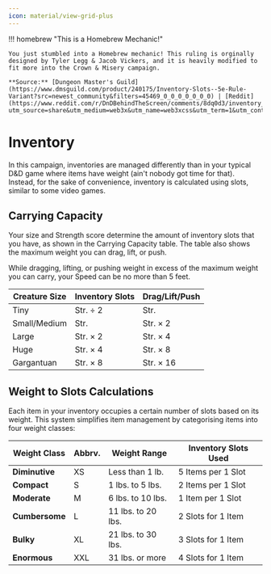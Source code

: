 ```yaml
---
icon: material/view-grid-plus
---
```


!!! homebrew "This is a Homebrew Mechanic!"

    You just stumbled into a Homebrew mechanic! This ruling is orginally designed by Tyler Legg & Jacob Vickers, and it is heavily modified to fit more into the Crown & Misery campaign.

    **Source:** [Dungeon Master's Guild](https://www.dmsguild.com/product/240175/Inventory-Slots--5e-Rule-Variant?src=newest_community&filters=45469_0_0_0_0_0_0_0) | [Reddit](https://www.reddit.com/r/DnDBehindTheScreen/comments/8dq0d3/inventory_slots_5e_inventoryencumbrance_variant/?utm_source=share&utm_medium=web3x&utm_name=web3xcss&utm_term=1&utm_content=share_button)


# Inventory

In this campaign, inventories are managed differently than in your typical D&D game where items have weight (ain't nobody got time for that). Instead, for the sake of convenience, inventory is calculated using slots, similar to some video games.

## Carrying Capacity

Your size and Strength score determine the amount of inventory slots that you have, as shown in the Carrying Capacity table. The table also shows the maximum weight you can drag, lift, or push.

While dragging, lifting, or pushing weight in excess of the maximum weight you can carry, your Speed can be no more than 5 feet.

| Creature Size | Inventory Slots | Drag/Lift/Push |
|---|---|---|
| Tiny | Str. ÷ 2 | Str. |
| Small/Medium | Str. | Str. × 2 |
| Large | Str. × 2 | Str. × 4 |
| Huge | Str. × 4 | Str. × 8 |
| Gargantuan | Str. × 8 | Str. × 16 |

## Weight to Slots Calculations

Each item in your inventory occupies a certain number of slots based on its weight. This system simplifies item management by categorising items into four weight classes:

| Weight Class | Abbrv. | Weight Range | Inventory Slots Used |
|---|---|---|---|
| **Diminutive** | XS | Less than 1 lb. | 5 Items per 1 Slot |
| **Compact** | S | 1 lbs. to 5 lbs. | 2 Items per 1 Slot |
| **Moderate** | M | 6 lbs. to 10 lbs. | 1 Item per 1 Slot |
| **Cumbersome** | L | 11 lbs. to 20 lbs. | 2 Slots for 1 Item |
| **Bulky** | XL | 21 lbs. to 30 lbs. | 3 Slots for 1 Item |
| **Enormous** | XXL | 31 lbs. or more | 4 Slots for 1 Item |

